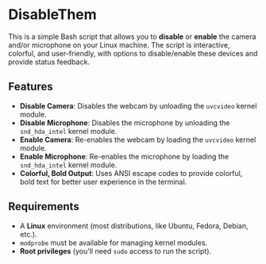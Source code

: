 # DisableThem

This is a simple Bash script that allows you to **disable** or **enable** the camera and/or microphone on your Linux machine. The script is interactive, colorful, and user-friendly, with options to disable/enable these devices and provide status feedback.

## Features

- **Disable Camera**: Disables the webcam by unloading the `uvcvideo` kernel module.
- **Disable Microphone**: Disables the microphone by unloading the `snd_hda_intel` kernel module.
- **Enable Camera**: Re-enables the webcam by loading the `uvcvideo` kernel module.
- **Enable Microphone**: Re-enables the microphone by loading the `snd_hda_intel` kernel module.
- **Colorful, Bold Output**: Uses ANSI escape codes to provide colorful, bold text for better user experience in the terminal.

## Requirements

- A **Linux** environment (most distributions, like Ubuntu, Fedora, Debian, etc.).
- `modprobe` must be available for managing kernel modules.
- **Root privileges** (you'll need `sudo` access to run the script).